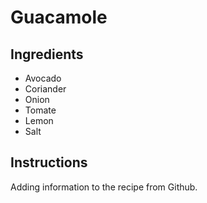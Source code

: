 # Guacamole

## Ingredients
* Avocado
* Coriander
* Onion
* Tomate
* Lemon
* Salt

## Instructions


Adding information to the recipe from Github.
